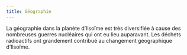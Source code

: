 ```yaml
---
title: Géographie
---
```


La géographie dans la planète d’Ilsoïme est très diversifiée à cause des nombreuses guerres nucléaires qui ont eu lieu auparavant. 
Les déchets radioactifs ont grandement contribué au changement géographique d’Ilsoïme. 
